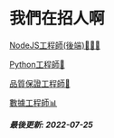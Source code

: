 # 我們在招人啊

[NodeJS工程師(後端)👷👷‍♀️](backend-developer.md)

[Python工程師🐍](python-developer.md)

[品質保證工程師💯](qa-engineer.md)

[數據工程師📊](data-engineer.md)

__*最後更新: 2022-07-25*__
